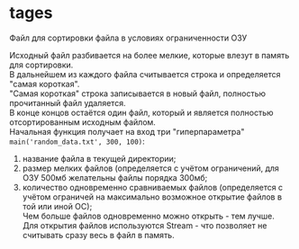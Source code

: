 # tages  
Файл для сортировки файла в условиях ограниченности ОЗУ  
  
Исходный файл разбивается на более мелкие, которые влезут в память для сортировки.  
В дальнейшем из каждого файла считывается строка и определяется "самая короткая".  
"Самая короткая" строка записывается в новый файл, полностью прочитанный файл удаляется.  
В конце концов остаётся один файл, который и является полностью отсортированным исходным файлом.  
Начальная функция получает на вход три "гиперпараметра" ```main('random_data.txt', 300, 100)```:   
1. название файла в текущей директории;
2. размер мелких файлов (определяется с учётом ограничений, для ОЗУ 500мб желательны файлы порядка 300мб;
3. количество одновременно сравниваемых файлов (определяется с учётом ограничей на максимально возможное открытие файлов в той или иной ОС);  
Чем больше файлов одновременно можно открыть - тем лучше.  
Для открытия файлов используются Stream - что позволяет не считывать сразу весь в файл в память.
